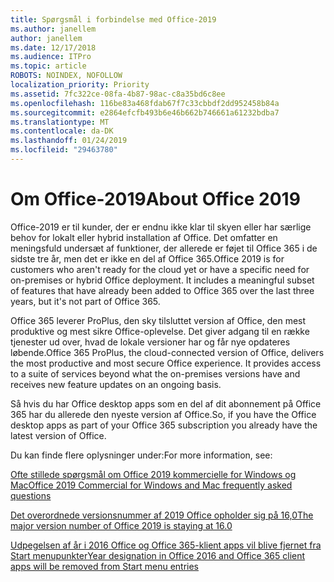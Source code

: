```yaml
---
title: Spørgsmål i forbindelse med Office-2019
ms.author: janellem
author: janellem
ms.date: 12/17/2018
ms.audience: ITPro
ms.topic: article
ROBOTS: NOINDEX, NOFOLLOW
localization_priority: Priority
ms.assetid: 7fc322ce-08fa-4b87-98ac-c8a35bd6c8ee
ms.openlocfilehash: 116be83a468fdab67f7c33cbbdf2dd952458b84a
ms.sourcegitcommit: e2864efcfb493b6e46b662b746661a61232bdba7
ms.translationtype: MT
ms.contentlocale: da-DK
ms.lasthandoff: 01/24/2019
ms.locfileid: "29463780"
---
```

# <a name="about-office-2019"></a><span data-ttu-id="9d818-102">Om Office-2019</span><span class="sxs-lookup"><span data-stu-id="9d818-102">About Office 2019</span></span>

<span data-ttu-id="9d818-p101">Office-2019 er til kunder, der er endnu ikke klar til skyen eller har særlige behov for lokalt eller hybrid installation af Office. Det omfatter en meningsfuld undersæt af funktioner, der allerede er føjet til Office 365 i de sidste tre år, men det er ikke en del af Office 365.</span><span class="sxs-lookup"><span data-stu-id="9d818-p101">Office 2019 is for customers who aren't ready for the cloud yet or have a specific need for on-premises or hybrid Office deployment. It includes a meaningful subset of features that have already been added to Office 365 over the last three years, but it's not part of Office 365.</span></span>
  
<span data-ttu-id="9d818-p102">Office 365 leverer ProPlus, den sky tilsluttet version af Office, den mest produktive og mest sikre Office-oplevelse. Det giver adgang til en række tjenester ud over, hvad de lokale versioner har og får nye opdateres løbende.</span><span class="sxs-lookup"><span data-stu-id="9d818-p102">Office 365 ProPlus, the cloud-connected version of Office, delivers the most productive and most secure Office experience. It provides access to a suite of services beyond what the on-premises versions have and receives new feature updates on an ongoing basis.</span></span>
  
<span data-ttu-id="9d818-107">Så hvis du har Office desktop apps som en del af dit abonnement på Office 365 har du allerede den nyeste version af Office.</span><span class="sxs-lookup"><span data-stu-id="9d818-107">So, if you have the Office desktop apps as part of your Office 365 subscription you already have the latest version of Office.</span></span>
  
<span data-ttu-id="9d818-108">Du kan finde flere oplysninger under:</span><span class="sxs-lookup"><span data-stu-id="9d818-108">For more information, see:</span></span>
  
[<span data-ttu-id="9d818-109">Ofte stillede spørgsmål om Office 2019 kommercielle for Windows og Mac</span><span class="sxs-lookup"><span data-stu-id="9d818-109">Office 2019 Commercial for Windows and Mac frequently asked questions</span></span>](https://support.microsoft.com/help/4133312)
  
[<span data-ttu-id="9d818-110">Det overordnede versionsnummer af 2019 Office opholder sig på 16,0</span><span class="sxs-lookup"><span data-stu-id="9d818-110">The major version number of Office 2019 is staying at 16.0</span></span>](https://docs.microsoft.com/deployoffice/office2019/overview)
  
[<span data-ttu-id="9d818-111">Udpegelsen af år i 2016 Office og Office 365-klient apps vil blive fjernet fra Start menupunkter</span><span class="sxs-lookup"><span data-stu-id="9d818-111">Year designation in Office 2016 and Office 365 client apps will be removed from Start menu entries</span></span>](https://support.office.com/article/8fe5e052-76d2-49de-af30-2e84ed3da907.aspx)
  


